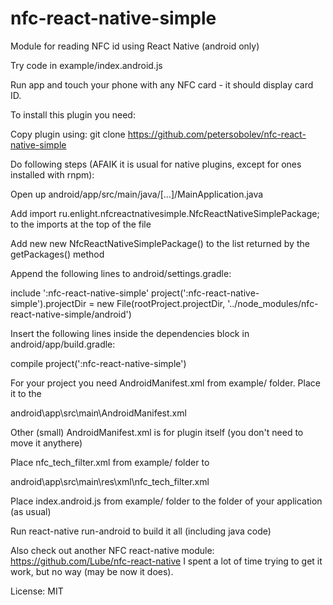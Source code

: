 # nfc-react-native-simple
Module for reading NFC id using React Native (android only)

Try code in example/index.android.js

Run app and touch your phone with any NFC card - it should display card ID.

To install this plugin you need:

Copy plugin using: git clone https://github.com/petersobolev/nfc-react-native-simple

Do following steps (AFAIK it is usual for native plugins, except for ones installed with rnpm):

Open up android/app/src/main/java/[...]/MainApplication.java

Add import ru.enlight.nfcreactnativesimple.NfcReactNativeSimplePackage; to the imports at the top of the file

Add new new NfcReactNativeSimplePackage() to the list returned by the getPackages() method

Append the following lines to android/settings.gradle:

include ':nfc-react-native-simple'
project(':nfc-react-native-simple').projectDir = new File(rootProject.projectDir, '../node_modules/nfc-react-native-simple/android')

Insert the following lines inside the dependencies block in android/app/build.gradle:

compile project(':nfc-react-native-simple')

For your project you need AndroidManifest.xml from example/ folder. Place it to the

android\app\src\main\AndroidManifest.xml

Other (small) AndroidManifest.xml is for plugin itself (you don't need to move it anythere)

Place nfc_tech_filter.xml from example/ folder to

android\app\src\main\res\xml\nfc_tech_filter.xml

Place index.android.js from example/ folder to the folder of your application (as usual)

Run   react-native run-android    to build it all (including java code)


Also check out another NFC react-native module: https://github.com/Lube/nfc-react-native
I spent a lot of time trying to get it work, but no way (may be now it does). 

License: MIT

